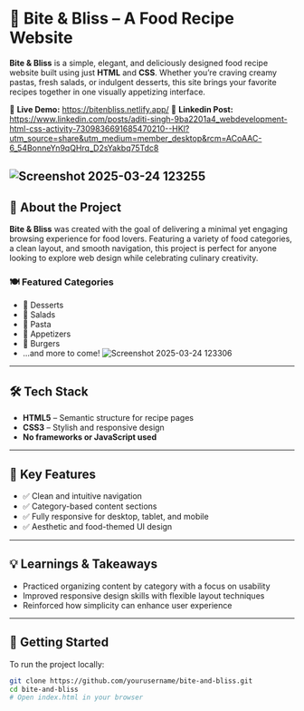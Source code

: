 # 🍔 Bite & Bliss – A Food Recipe Website

**Bite & Bliss** is a simple, elegant, and deliciously designed food recipe website built using just **HTML** and **CSS**. Whether you’re craving creamy pastas, fresh salads, or indulgent desserts, this site brings your favorite recipes together in one visually appetizing interface.

🔗 **Live Demo:** https://bitenbliss.netlify.app/
🔗 **Linkedin Post:** https://www.linkedin.com/posts/aditi-singh-9ba2201a4_webdevelopment-html-css-activity-7309836691685470210--HKl?utm_source=share&utm_medium=member_desktop&rcm=ACoAAC-6_54BonneYn9qQHrq_D2sYakbq75Tdc8

![Screenshot 2025-03-24 123255](https://github.com/user-attachments/assets/47e3f33a-dd1f-4be9-b7b2-9bf03e44948a)
---

## 🧁 About the Project

**Bite & Bliss** was created with the goal of delivering a minimal yet engaging browsing experience for food lovers. Featuring a variety of food categories, a clean layout, and smooth navigation, this project is perfect for anyone looking to explore web design while celebrating culinary creativity.

### 🍽️ Featured Categories

- 🍰 Desserts  
- 🥗 Salads  
- 🍝 Pasta  
- 🍕 Appetizers  
- 🍔 Burgers  
- ...and more to come!
![Screenshot 2025-03-24 123306](https://github.com/user-attachments/assets/39ac11a0-2247-4275-8019-aa664b72754a)
---

## 🛠️ Tech Stack

- **HTML5** – Semantic structure for recipe pages
- **CSS3** – Stylish and responsive design
- **No frameworks or JavaScript used**

---

## 🎯 Key Features

- ✅ Clean and intuitive navigation
- ✅ Category-based content sections
- ✅ Fully responsive for desktop, tablet, and mobile
- ✅ Aesthetic and food-themed UI design

---

## 💡 Learnings & Takeaways

- Practiced organizing content by category with a focus on usability
- Improved responsive design skills with flexible layout techniques
- Reinforced how simplicity can enhance user experience

---

## 🚀 Getting Started

To run the project locally:

```bash
git clone https://github.com/yourusername/bite-and-bliss.git
cd bite-and-bliss
# Open index.html in your browser



